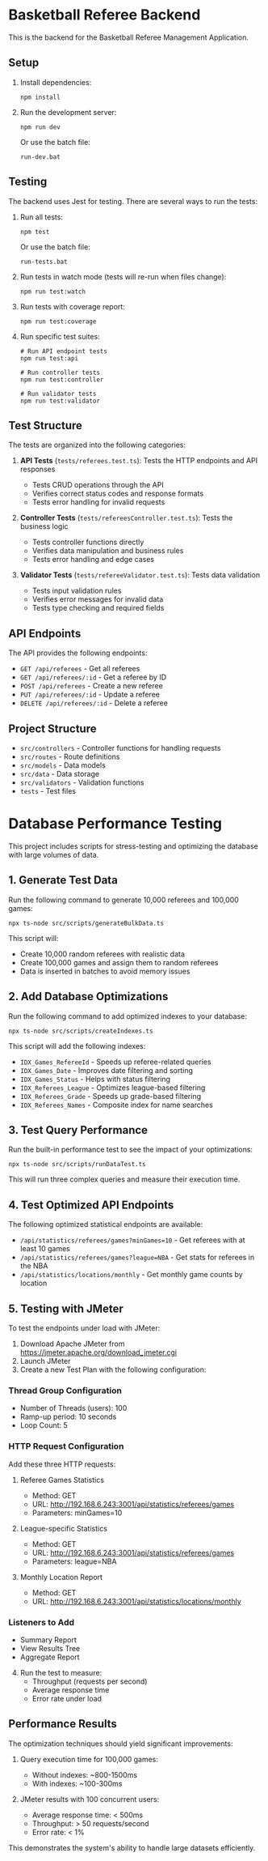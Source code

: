# Basketball Referee Backend

This is the backend for the Basketball Referee Management Application.

## Setup

1. Install dependencies:
   ```
   npm install
   ```

2. Run the development server:
   ```
   npm run dev
   ```
   Or use the batch file:
   ```
   run-dev.bat
   ```

## Testing

The backend uses Jest for testing. There are several ways to run the tests:

1. Run all tests:
   ```
   npm test
   ```
   Or use the batch file:
   ```
   run-tests.bat
   ```

2. Run tests in watch mode (tests will re-run when files change):
   ```
   npm run test:watch
   ```

3. Run tests with coverage report:
   ```
   npm run test:coverage
   ```

4. Run specific test suites:
   ```
   # Run API endpoint tests
   npm run test:api
   
   # Run controller tests
   npm run test:controller
   
   # Run validator tests
   npm run test:validator
   ```

## Test Structure

The tests are organized into the following categories:

1. **API Tests** (`tests/referees.test.ts`): Tests the HTTP endpoints and API responses
   - Tests CRUD operations through the API
   - Verifies correct status codes and response formats
   - Tests error handling for invalid requests

2. **Controller Tests** (`tests/refereesController.test.ts`): Tests the business logic
   - Tests controller functions directly
   - Verifies data manipulation and business rules
   - Tests error handling and edge cases

3. **Validator Tests** (`tests/refereeValidator.test.ts`): Tests data validation
   - Tests input validation rules
   - Verifies error messages for invalid data
   - Tests type checking and required fields

## API Endpoints

The API provides the following endpoints:

- `GET /api/referees` - Get all referees
- `GET /api/referees/:id` - Get a referee by ID
- `POST /api/referees` - Create a new referee
- `PUT /api/referees/:id` - Update a referee
- `DELETE /api/referees/:id` - Delete a referee

## Project Structure

- `src/controllers` - Controller functions for handling requests
- `src/routes` - Route definitions
- `src/models` - Data models
- `src/data` - Data storage
- `src/validators` - Validation functions
- `tests` - Test files

# Database Performance Testing

This project includes scripts for stress-testing and optimizing the database with large volumes of data.

## 1. Generate Test Data

Run the following command to generate 10,000 referees and 100,000 games:

```
npx ts-node src/scripts/generateBulkData.ts
```

This script will:
- Create 10,000 random referees with realistic data
- Create 100,000 games and assign them to random referees
- Data is inserted in batches to avoid memory issues

## 2. Add Database Optimizations

Run the following command to add optimized indexes to your database:

```
npx ts-node src/scripts/createIndexes.ts
```

This script will add the following indexes:
- `IDX_Games_RefereeId` - Speeds up referee-related queries
- `IDX_Games_Date` - Improves date filtering and sorting
- `IDX_Games_Status` - Helps with status filtering
- `IDX_Referees_League` - Optimizes league-based filtering
- `IDX_Referees_Grade` - Speeds up grade-based filtering
- `IDX_Referees_Names` - Composite index for name searches

## 3. Test Query Performance

Run the built-in performance test to see the impact of your optimizations:

```
npx ts-node src/scripts/runDataTest.ts
```

This will run three complex queries and measure their execution time.

## 4. Test Optimized API Endpoints

The following optimized statistical endpoints are available:

- `/api/statistics/referees/games?minGames=10` - Get referees with at least 10 games
- `/api/statistics/referees/games?league=NBA` - Get stats for referees in the NBA
- `/api/statistics/locations/monthly` - Get monthly game counts by location

## 5. Testing with JMeter

To test the endpoints under load with JMeter:

1. Download Apache JMeter from https://jmeter.apache.org/download_jmeter.cgi
2. Launch JMeter
3. Create a new Test Plan with the following configuration:

### Thread Group Configuration
- Number of Threads (users): 100
- Ramp-up period: 10 seconds
- Loop Count: 5

### HTTP Request Configuration
Add these three HTTP requests:

1. Referee Games Statistics
   - Method: GET
   - URL: http://192.168.6.243:3001/api/statistics/referees/games
   - Parameters: minGames=10

2. League-specific Statistics
   - Method: GET
   - URL: http://192.168.6.243:3001/api/statistics/referees/games
   - Parameters: league=NBA

3. Monthly Location Report
   - Method: GET
   - URL: http://192.168.6.243:3001/api/statistics/locations/monthly

### Listeners to Add
- Summary Report
- View Results Tree
- Aggregate Report

4. Run the test to measure:
   - Throughput (requests per second)
   - Average response time
   - Error rate under load

## Performance Results

The optimization techniques should yield significant improvements:

1. Query execution time for 100,000 games:
   - Without indexes: ~800-1500ms
   - With indexes: ~100-300ms

2. JMeter results with 100 concurrent users:
   - Average response time: < 500ms
   - Throughput: > 50 requests/second
   - Error rate: < 1%

This demonstrates the system's ability to handle large datasets efficiently. 